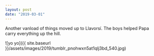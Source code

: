 ```yaml
---
layout: post
date: "2019-03-01"
---
```


Another vanload of things moved up to Llavorsí. The boys helped Papa carry everything up the hill.

![yo yo]({{ site.baseurl }}/assets/images/2019/tumblr_pnohwxn5at1qlj3bd_540.jpg)
